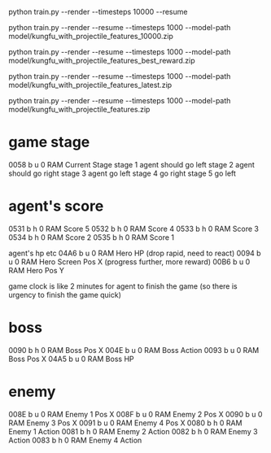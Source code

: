 python train.py --render --timesteps 10000 --resume






python train.py --render --resume --timesteps 1000 --model-path model/kungfu_with_projectile_features_10000.zip



python train.py --render --resume --timesteps 1000 --model-path model/kungfu_with_projectile_features_best_reward.zip



python train.py --render --resume --timesteps 1000 --model-path model/kungfu_with_projectile_features_latest.zip



python train.py --render --resume --timesteps 1000 --model-path model/kungfu_with_projectile_features.zip







game stage
==
0058	b	u	0	RAM	Current Stage
stage 1 agent should go left
stage 2 agent should go right
stage 3 agent go left
stage 4 go right
stage 5 go left



agent's score
==
0531	b	h	0	RAM	Score 5
0532	b	h	0	RAM	Score 4
0533	b	h	0	RAM	Score 3
0534	b	h	0	RAM	Score 2
0535	b	h	0	RAM	Score 1


agent's hp etc
04A6	b	u	0	RAM	Hero HP (drop rapid, need to react)
0094	b	u	0	RAM	Hero Screen Pos X (progress further, more reward)
00B6	b	u	0	RAM	Hero Pos Y

game clock is like 2 minutes for agent to finish the game (so there is urgency to finish the game quick)



boss
==
0090	b	h	0	RAM	Boss Pos X
004E	b	u	0	RAM	Boss Action
0093	b	u	0	RAM	Boss Pos X
04A5	b	u	0	RAM	Boss HP



enemy
==
008E	b	u	0	RAM	Enemy 1 Pos X
008F	b	u	0	RAM	Enemy 2 Pos X
0090	b	u	0	RAM	Enemy 3 Pos X
0091	b	u	0	RAM	Enemy 4 Pos X
0080	b	h	0	RAM	Enemy 1 Action
0081	b	h	0	RAM	Enemy 2 Action
0082	b	h	0	RAM	Enemy 3 Action
0083	b	h	0	RAM	Enemy 4 Action